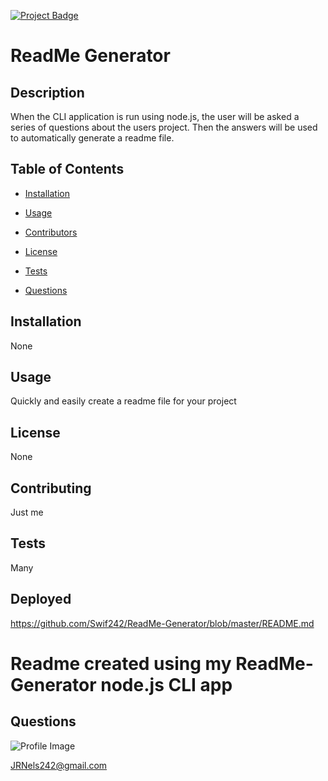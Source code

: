 

[![Project Badge](https://img.shields.io/badge/Application-Awesome-green)](https://github.com/Swif242/ReadMe-Generator)
# ReadMe Generator

## Description 

When the CLI application is run using node.js, the user will be asked a series of questions about the users project. Then the answers will be used to automatically generate a readme file.

## Table of Contents 

- [Installation](#installation)

- [Usage](#usage)

- [Contributors](#contributors)

- [License](#license)

- [Tests](#tests)

- [Questions](#questions)

## Installation 

None

## Usage 

Quickly and easily create a readme file for your project

## License 

None

## Contributing 

Just me

## Tests 

Many

## Deployed

https://github.com/Swif242/ReadMe-Generator/blob/master/README.md

# Readme created using my ReadMe-Generator node.js CLI app 

## Questions 

![Profile Image](https://avatars3.githubusercontent.com/u/58095369?v=4)

JRNels242@gmail.com

